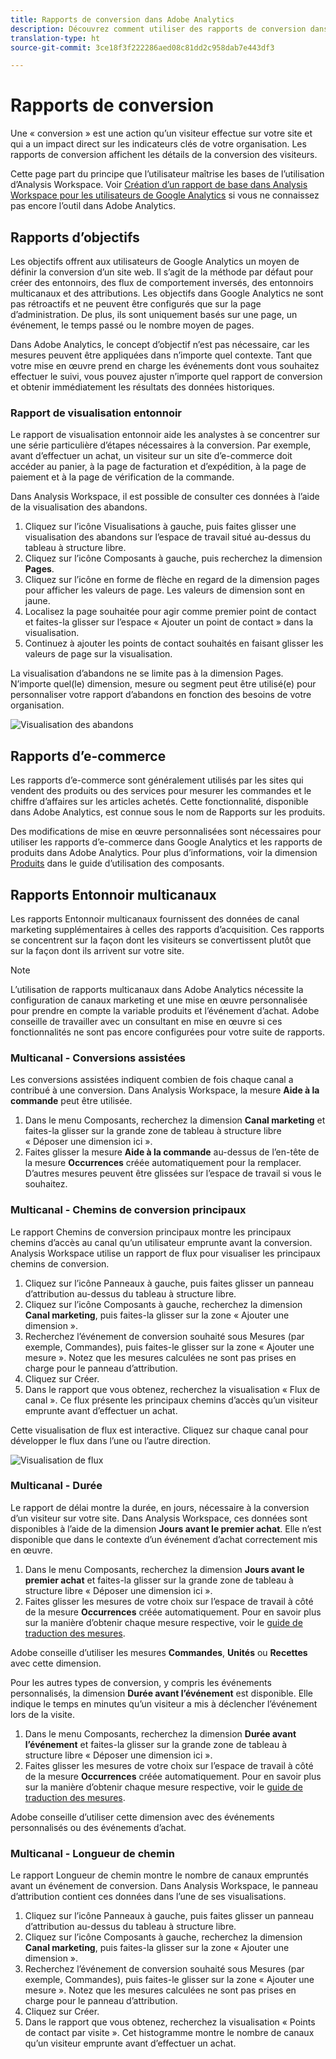 ```yaml
---
title: Rapports de conversion dans Adobe Analytics
description: Découvrez comment utiliser des rapports de conversion dans Adobe Analytics.
translation-type: ht
source-git-commit: 3ce18f3f222286aed08c81dd2c958dab7e443df3

---
```



# Rapports de conversion

Une « conversion » est une action qu’un visiteur effectue sur votre site et qui a un impact direct sur les indicateurs clés de votre organisation. Les rapports de conversion affichent les détails de la conversion des visiteurs.

Cette page part du principe que l’utilisateur maîtrise les bases de l’utilisation d’Analysis Workspace. Voir [Création d’un rapport de base dans Analysis Workspace pour les utilisateurs de Google Analytics](create-report.md) si vous ne connaissez pas encore l’outil dans Adobe Analytics.

## Rapports d’objectifs

Les objectifs offrent aux utilisateurs de Google Analytics un moyen de définir la conversion d’un site web. Il s’agit de la méthode par défaut pour créer des entonnoirs, des flux de comportement inversés, des entonnoirs multicanaux et des attributions. Les objectifs dans Google Analytics ne sont pas rétroactifs et ne peuvent être configurés que sur la page d’administration. De plus, ils sont uniquement basés sur une page, un événement, le temps passé ou le nombre moyen de pages.

Dans Adobe Analytics, le concept d’objectif n’est pas nécessaire, car les mesures peuvent être appliquées dans n’importe quel contexte. Tant que votre mise en œuvre prend en charge les événements dont vous souhaitez effectuer le suivi, vous pouvez ajuster n’importe quel rapport de conversion et obtenir immédiatement les résultats des données historiques.

### Rapport de visualisation entonnoir

Le rapport de visualisation entonnoir aide les analystes à se concentrer sur une série particulière d’étapes nécessaires à la conversion. Par exemple, avant d’effectuer un achat, un visiteur sur un site d’e-commerce doit accéder au panier, à la page de facturation et d’expédition, à la page de paiement et à la page de vérification de la commande.

Dans Analysis Workspace, il est possible de consulter ces données à l’aide de la visualisation des abandons.

1. Cliquez sur l’icône Visualisations à gauche, puis faites glisser une visualisation des abandons sur l’espace de travail situé au-dessus du tableau à structure libre.
2. Cliquez sur l’icône Composants à gauche, puis recherchez la dimension **Pages**.
3. Cliquez sur l’icône en forme de flèche en regard de la dimension pages pour afficher les valeurs de page. Les valeurs de dimension sont en jaune.
4. Localisez la page souhaitée pour agir comme premier point de contact et faites-la glisser sur l’espace « Ajouter un point de contact » dans la visualisation.
5. Continuez à ajouter les points de contact souhaités en faisant glisser les valeurs de page sur la visualisation.

La visualisation d’abandons ne se limite pas à la dimension Pages. N’importe quel(le) dimension, mesure ou segment peut être utilisé(e) pour personnaliser votre rapport d’abandons en fonction des besoins de votre organisation.

![Visualisation des abandons](/help/technotes/ga-to-aa/assets/fallout.png)

## Rapports d’e-commerce

Les rapports d’e-commerce sont généralement utilisés par les sites qui vendent des produits ou des services pour mesurer les commandes et le chiffre d’affaires sur les articles achetés. Cette fonctionnalité, disponible dans Adobe Analytics, est connue sous le nom de Rapports sur les produits.

Des modifications de mise en œuvre personnalisées sont nécessaires pour utiliser les rapports d’e-commerce dans Google Analytics et les rapports de produits dans Adobe Analytics. Pour plus d’informations, voir la dimension [Produits](/help/components/c-variables/dimensionslist/reports-products.md) dans le guide d’utilisation des composants.

## Rapports Entonnoir multicanaux

Les rapports Entonnoir multicanaux fournissent des données de canal marketing supplémentaires à celles des rapports d’acquisition. Ces rapports se concentrent sur la façon dont les visiteurs se convertissent plutôt que sur la façon dont ils arrivent sur votre site.

> [!NOTE]
>
> L’utilisation de rapports multicanaux dans Adobe Analytics nécessite la configuration de canaux marketing et une mise en œuvre personnalisée pour prendre en compte la variable produits et l’événement d’achat. Adobe conseille de travailler avec un consultant en mise en œuvre si ces fonctionnalités ne sont pas encore configurées pour votre suite de rapports.

### Multicanal - Conversions assistées

Les conversions assistées indiquent combien de fois chaque canal a contribué à une conversion. Dans Analysis Workspace, la mesure **Aide à la commande** peut être utilisée.

1. Dans le menu Composants, recherchez la dimension **Canal marketing** et faites-la glisser sur la grande zone de tableau à structure libre « Déposer une dimension ici ».
2. Faites glisser la mesure **Aide à la commande** au-dessus de l’en-tête de la mesure **Occurrences** créée automatiquement pour la remplacer. D’autres mesures peuvent être glissées sur l’espace de travail si vous le souhaitez.

### Multicanal - Chemins de conversion principaux

Le rapport Chemins de conversion principaux montre les principaux chemins d’accès au canal qu’un utilisateur emprunte avant la conversion. Analysis Workspace utilise un rapport de flux pour visualiser les principaux chemins de conversion.

1. Cliquez sur l’icône Panneaux à gauche, puis faites glisser un panneau d’attribution au-dessus du tableau à structure libre.
2. Cliquez sur l’icône Composants à gauche, recherchez la dimension **Canal marketing**, puis faites-la glisser sur la zone « Ajouter une dimension ».
3. Recherchez l’événement de conversion souhaité sous Mesures (par exemple, Commandes), puis faites-le glisser sur la zone « Ajouter une mesure ». Notez que les mesures calculées ne sont pas prises en charge pour le panneau d’attribution.
4. Cliquez sur Créer.
5. Dans le rapport que vous obtenez, recherchez la visualisation « Flux de canal ». Ce flux présente les principaux chemins d’accès qu’un visiteur emprunte avant d’effectuer un achat.

Cette visualisation de flux est interactive. Cliquez sur chaque canal pour développer le flux dans l’une ou l’autre direction.

![Visualisation de flux](/help/technotes/ga-to-aa/assets/flow.png)

### Multicanal - Durée

Le rapport de délai montre la durée, en jours, nécessaire à la conversion d’un visiteur sur votre site. Dans Analysis Workspace, ces données sont disponibles à l’aide de la dimension **Jours avant le premier achat**. Elle n’est disponible que dans le contexte d’un événement d’achat correctement mis en œuvre.

1. Dans le menu Composants, recherchez la dimension **Jours avant le premier achat** et faites-la glisser sur la grande zone de tableau à structure libre « Déposer une dimension ici ».
2. Faites glisser les mesures de votre choix sur l’espace de travail à côté de la mesure **Occurrences** créée automatiquement. Pour en savoir plus sur la manière d’obtenir chaque mesure respective, voir le [guide de traduction des mesures](common-metrics.md).

Adobe conseille d’utiliser les mesures **Commandes**, **Unités** ou **Recettes** avec cette dimension.

Pour les autres types de conversion, y compris les événements personnalisés, la dimension **Durée avant l’événement** est disponible. Elle indique le temps en minutes qu’un visiteur a mis à déclencher l’événement lors de la visite.

1. Dans le menu Composants, recherchez la dimension **Durée avant l’événement** et faites-la glisser sur la grande zone de tableau à structure libre « Déposer une dimension ici ».
2. Faites glisser les mesures de votre choix sur l’espace de travail à côté de la mesure **Occurrences** créée automatiquement. Pour en savoir plus sur la manière d’obtenir chaque mesure respective, voir le [guide de traduction des mesures](common-metrics.md).

Adobe conseille d’utiliser cette dimension avec des événements personnalisés ou des événements d’achat.

### Multicanal - Longueur de chemin

Le rapport Longueur de chemin montre le nombre de canaux empruntés avant un événement de conversion. Dans Analysis Workspace, le panneau d’attribution contient ces données dans l’une de ses visualisations.

1. Cliquez sur l’icône Panneaux à gauche, puis faites glisser un panneau d’attribution au-dessus du tableau à structure libre.
2. Cliquez sur l’icône Composants à gauche, recherchez la dimension **Canal marketing**, puis faites-la glisser sur la zone « Ajouter une dimension ».
3. Recherchez l’événement de conversion souhaité sous Mesures (par exemple, Commandes), puis faites-le glisser sur la zone « Ajouter une mesure ». Notez que les mesures calculées ne sont pas prises en charge pour le panneau d’attribution.
4. Cliquez sur Créer.
5. Dans le rapport que vous obtenez, recherchez la visualisation « Points de contact par visite ». Cet histogramme montre le nombre de canaux qu’un visiteur emprunte avant d’effectuer un achat.
